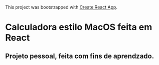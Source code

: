This project was bootstrapped with [Create React App](https://github.com/facebook/create-react-app).

# Calculadora estilo MacOS feita em React

## Projeto pessoal, feita com fins de aprendzado. 
